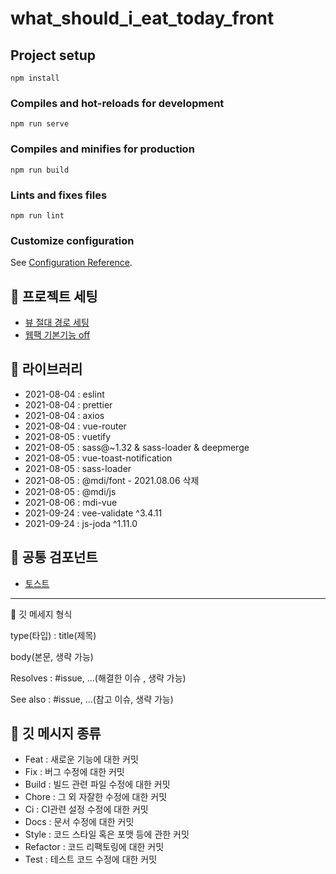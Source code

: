 # what_should_i_eat_today_front

## Project setup
```
npm install
```

### Compiles and hot-reloads for development
```
npm run serve
```

### Compiles and minifies for production
```
npm run build
```

### Lints and fixes files
```
npm run lint
```

### Customize configuration
See [Configuration Reference](https://cli.vuejs.org/config/).


📌 프로젝트 세팅
-
* [뷰 절대 경로 세팅](./jsconfig.json)
* [웹팩 기본기능 off](./vue.config.js)



📌 라이브러리
-
* 2021-08-04 : eslint
* 2021-08-04 : prettier
* 2021-08-04 : axios
* 2021-08-04 : vue-router
* 2021-08-05 : vuetify
* 2021-08-05 : sass@~1.32 & sass-loader & deepmerge
* 2021-08-05 : vue-toast-notification
* 2021-08-05 : sass-loader
* 2021-08-05 : @mdi/font - 2021.08.06 삭제
* 2021-08-05 : @mdi/js
* 2021-08-06 : mdi-vue
* 2021-09-24 : vee-validate ^3.4.11
* 2021-09-24 : js-joda ^1.11.0


📌 공통 검포넌트
-
* [토스트](md/001.toast.md)

---

📌 깃 메세지 형식

type(타입) : title(제목)

body(본문, 생략 가능)

Resolves : #issue, ...(해결한 이슈 , 생략 가능)

See also : #issue, ...(참고 이슈, 생략 가능)


📌 깃 메시지 종류
-
* Feat : 새로운 기능에 대한 커밋
* Fix : 버그 수정에 대한 커밋
* Build : 빌드 관련 파일 수정에 대한 커밋
* Chore : 그 외 자잘한 수정에 대한 커밋
* Ci : CI관련 설정 수정에 대한 커밋
* Docs : 문서 수정에 대한 커밋
* Style : 코드 스타일 혹은 포맷 등에 관한 커밋
* Refactor :  코드 리팩토링에 대한 커밋
* Test : 테스트 코드 수정에 대한 커밋


